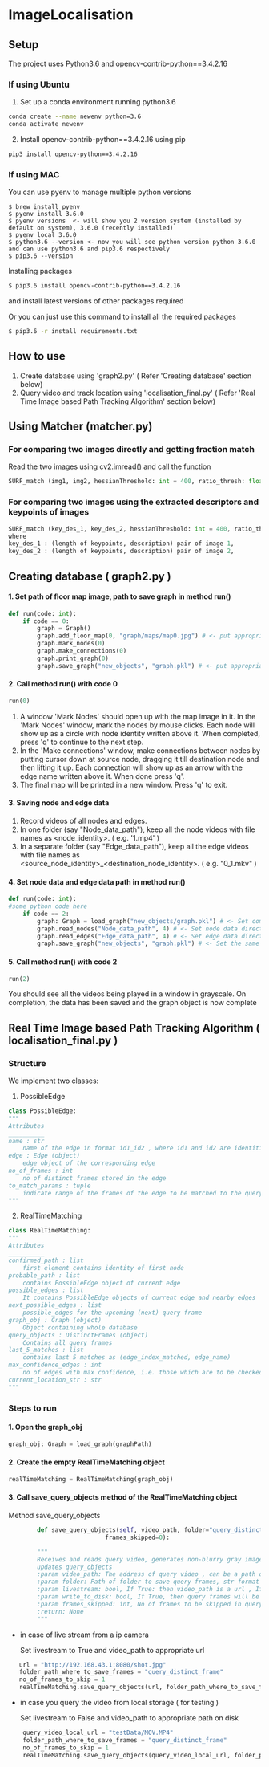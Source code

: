 # ImageLocalisation

## Setup
The project uses Python3.6 and opencv-contrib-python==3.4.2.16

### If using Ubuntu
1. Set up a conda environment running python3.6
```bash
conda create --name newenv python=3.6
conda activate newenv
```

2. Install opencv-contrib-python==3.4.2.16 using pip
```bash
pip3 install opencv-python==3.4.2.16
```

### If using MAC
You can use pyenv to manage multiple python versions
```
$ brew install pyenv
$ pyenv install 3.6.0
$ pyenv versions  <- will show you 2 version system (installed by default on system), 3.6.0 (recently installed)
$ pyenv local 3.6.0
$ python3.6 --version <- now you will see python version python 3.6.0 and can use python3.6 and pip3.6 respectively
$ pip3.6 --version 
```
Installing packages
```bash
$ pip3.6 install opencv-contrib-python==3.4.2.16
```
and install latest versions of other packages required

Or you can just use this command to install all the required packages
```bash
$ pip3.6 -r install requirements.txt
```

## How to use
1. Create database using 'graph2.py' ( Refer 'Creating database' section below)
2. Query video and track location using 'localisation_final.py' ( Refer 'Real Time Image based Path Tracking Algorithm' section below)

## Using Matcher (matcher.py)
### For comparing two images directly and getting fraction match
Read the two images using cv2.imread() and call the function 
```python
SURF_match (img1, img2, hessianThreshold: int = 400, ratio_thresh: float = 0.7, symmetry_match: bool = True)
```
### For comparing two images using the extracted descriptors and keypoints of images
```python
SURF_match (key_des_1, key_des_2, hessianThreshold: int = 400, ratio_thresh: float = 0.7, symmetry_match: bool = True)
where
key_des_1 : (length of keypoints, description) pair of image 1,
key_des_2 : (length of keypoints, description) pair of image 2,
```

## Creating database ( graph2.py )
#### 1. Set path of floor map image, path to save graph in method run()
```python
def run(code: int):
    if code == 0:
        graph = Graph()
        graph.add_floor_map(0, "graph/maps/map0.jpg") # <- put appropriate image path ( image of the floor map ) as the second parameter here
        graph.mark_nodes(0)
        graph.make_connections(0)
        graph.print_graph(0)
        graph.save_graph("new_objects", "graph.pkl") # <- put appropriate directory (where graph object is to be saved) as the first parameter here
```
#### 2. Call method run() with code 0
```python
run(0)
```
   1. A window 'Mark Nodes' should open up with the map image in it. In the 'Mark Nodes' window, mark the nodes by mouse clicks. Each node will show up as a circle with node identity written above it. When completed, press 'q' to continue to the next step.
   2. In the 'Make connections' window, make connections between nodes by putting cursor down at source node, dragging it till destination node and then lifting it up. Each connection will show up as an arrow with the edge name written above it. When done press 'q'.
   3. The final map will be printed in a new window. Press 'q' to exit.
   
#### 3. Saving node and edge data
   1. Record videos of all nodes and edges.
   2. In one folder (say "Node_data_path"), keep all the node videos with file names as <node_identity>.<extension> ( e.g. '1.mp4' ) 
   3. In a separate folder (say "Edge_data_path"), keep all the edge videos with file names as <source_node_identity>_<destination_node_identity>.<extension> ( e.g. "0_1.mkv" )
    
#### 4. Set node data and edge data path in method run()
```python
def run(code: int):
#some python code here
    if code == 2:
        graph: Graph = load_graph("new_objects/graph.pkl") # <- Set complete path of graph object created above here
        graph.read_nodes("Node_data_path", 4) # <- Set node data directory here
        graph.read_edges("Edge_data_path", 4) # <- Set edge data directory here
        graph.save_graph("new_objects", "graph.pkl") # <- Set the same path as step 1 here
```

#### 5. Call method run() with code 2
```python
run(2)
```
   You should see all the videos being played in a window in grayscale. On completion, the data has been saved and the graph object is now complete
   
## Real Time Image based Path Tracking Algorithm ( localisation_final.py )

### Structure
We implement two classes:
1. PossibleEdge
```python
class PossibleEdge:
"""
Attributes
__________
name : str
    name of the edge in format id1_id2 , where id1 and id2 are identities of source and destination node
edge : Edge (object)
    edge object of the corresponding edge
no_of_frames : int
    no of distinct frames stored in the edge 
to_match_params : tuple
    indicate range of the frames of the edge to be matched to the query frame
"""
```
2. RealTimeMatching
```python
class RealTimeMatching:
"""
Attributes
__________
confirmed_path : list
    first element contains identity of first node
probable_path : list
    contains PossibleEdge object of current edge
possible_edges : list
    It contains PossibleEdge objects of current edge and nearby edges
next_possible_edges : list
    possible_edges for the upcoming (next) query frame
graph_obj : Graph (object)
    Object containing whole database
query_objects : DistinctFrames (object)
    Contains all query frames
last_5_matches : list
    contains last 5 matches as (edge_index_matched, edge_name)
max_confidence_edges : int 
    no of edges with max confidence, i.e. those which are to be checked first
current_location_str : str
"""
```

### Steps to run
#### 1. Open the graph_obj
``` python
graph_obj: Graph = load_graph(graphPath)
```
#### 2. Create the empty RealTimeMatching object
``` python
realTimeMatching = RealTimeMatching(graph_obj)
```
#### 3. Call save_query_objects method of the RealTimeMatching object

   Method save_query_objects
```python
        def save_query_objects(self, video_path, folder="query_distinct_frame", livestream=False, write_to_disk=False,
                           frames_skipped=0):

        """
        Receives and reads query video, generates non-blurry gray image frames, creates ImgObj and
        updates query_objects
        :param video_path: The address of query video , can be a path or a url, str format
        :param folder: Path of folder to save query frames, str format
        :param livestream: bool, If True: then video_path is a url , If False: video_path is a path on disk
        :param write_to_disk: bool, If True, then query frames will be saved to specified folder in .pkl and .jpg formats
        :param frames_skipped: int, No of frames to be skipped in query video
        :return: None
        """
 ```
   - in case of live stream from a ip camera
       
       Set livestream to True and video_path to appropriate url
 ```python
    url = "http://192.168.43.1:8080/shot.jpg"
    folder_path_where_to_save_frames = "query_distinct_frame"
    no_of_frames_to_skip = 1
    realTimeMatching.save_query_objects(url, folder_path_where_to_save_frames, frames_skipped=no_of_frames_to_skip,livestream=True)
```
  - in case you query the video from local storage ( for testing )
       
       Set livestream to False and video_path to appropriate path on disk
```python
    query_video_local_url = "testData/MOV.MP4"
    folder_path_where_to_save_frames = "query_distinct_frame"
    no_of_frames_to_skip = 1
    realTimeMatching.save_query_objects(query_video_local_url, folder_path_where_to_save_frames, frames_skipped=no_of_frames_to_skip, livestream=False)
```
